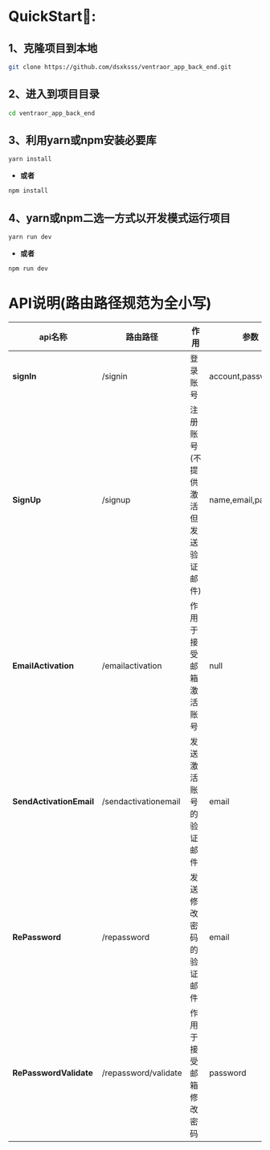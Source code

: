 # QuickStart🚀:

## 1、克隆项目到本地

```bash
git clone https://github.com/dsxksss/ventraor_app_back_end.git
```

## 2、进入到项目目录

```bash
cd ventraor_app_back_end
```

## 3、利用yarn或npm安装必要库

```bash
yarn install
```

- **或者**

```bash
npm install
```

## 4、yarn或npm二选一方式以开发模式运行项目

```bash
yarn run dev
```

- **或者**

```bash
npm run dev
```

# API说明(路由路径规范为全小写)

| api名称                   | 路由路径                 | 作用                 | 参数                  |
| ----------------------- | -------------------- | ------------------ | ------------------- |
| **signIn**              | /signin              | 登录账号               | account,password    |
| **SignUp**              | /signup              | 注册账号(不提供激活但发送验证邮件) | name,email,password |
| **EmailActivation**     | /emailactivation     | 作用于接受邮箱激活账号        | null                |
| **SendActivationEmail** | /sendactivationemail | 发送激活账号的验证邮件        | email               |
| **RePassword**          | /repassword          | 发送修改密码的验证邮件        | email               |
| **RePasswordValidate**  | /repassword/validate | 作用于接受邮箱修改密码        | password            |
